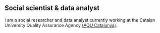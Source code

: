 ## Social scientist & data analyst

I am a social researcher and data analyst currently working at the Catalan University Quality Assurance Agency [(AQU Catalunya)](/guides/content/editing-an-existing-page).


